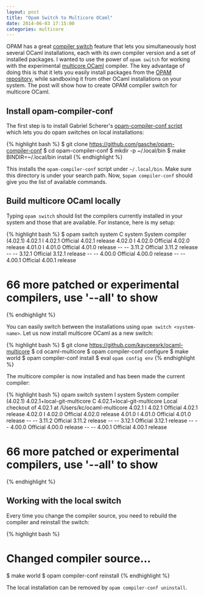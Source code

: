 ```yaml
---
layout: post
title: "Opam Switch to Multicore OCaml"
date: 2014-06-03 17:15:00
categories: multicore
---
```


OPAM has a great [compiler
switch](https://opam.ocaml.org/doc/Usage.html#opamswitch) feature that lets you
simultaneously host several OCaml installations, each with its own compiler
version and a set of installed packages. I wanted to use the power of `opam
switch` for working with the experimental [multicore
OCaml](https://github.com/kayceesrk/ocaml-multicore) compiler. The key
advantage of doing this is that it lets you easily install packages from the
[OPAM repository](http://opam.ocaml.org/), while sandboxing it from other OCaml
installations on your system. The post will show how to create OPAM compiler
switch for multicore OCaml.

## Install opam-compiler-conf

The first step is to install Gabriel Scherer's [opam-compiler-conf
script](https://github.com/gasche/opam-compiler-conf) which lets you do opam
switches on local installations:

{% highlight bash %}
$ git clone https://github.com/gasche/opam-compiler-conf
$ cd opam-compiler-conf
$ mkdir -p ~/.local/bin
$ make BINDIR=~/.local/bin install
{% endhighlight %}

This installs the `opam-compiler-conf` script under `~/.local/bin`. Make sure
this directory is under your search path. Now, `$opam compiler-conf` should
give you the list of available commands.

## Build multicore OCaml locally

Typing `opam switch` should list the compilers currently installed in your
system and those that are available. For instance, here is my setup:

{% highlight bash %}
$ opam switch
system  C system  System compiler (4.02.1)
4.02.1  I 4.02.1  Official 4.02.1 release
4.02.0  I 4.02.0  Official 4.02.0 release
4.01.0  I 4.01.0  Official 4.01.0 release
--     -- 3.11.2  Official 3.11.2 release
--     -- 3.12.1  Official 3.12.1 release
--     -- 4.00.0  Official 4.00.0 release
--     -- 4.00.1  Official 4.00.1 release
# 66 more patched or experimental compilers, use '--all' to show
{% endhighlight %}

You can easily switch between the installations using `opam switch
<system-name>`. Let us now install multicore OCaml as a new switch:

{% highlight bash %}
$ git clone https://github.com/kayceesrk/ocaml-multicore
$ cd ocaml-multicore
$ opam compiler-conf configure
$ make world
$ opam compiler-conf install
$ eval `opam config env`
{% endhighlight %}

The multicore compiler is now installed and has been made the current compiler:

{% highlight bash %}
opam switch
system                      I system                      System compiler (4.02.1)
4.02.1+local-git-multicore  C 4.02.1+local-git-multicore  Local checkout of 4.02.1 at /Users/kc/ocaml-multicore
4.02.1                      I 4.02.1                      Official 4.02.1 release
4.02.0                      I 4.02.0                      Official 4.02.0 release
4.01.0                      I 4.01.0                      Official 4.01.0 release
--                         -- 3.11.2                      Official 3.11.2 release
--                         -- 3.12.1                      Official 3.12.1 release
--                         -- 4.00.0                      Official 4.00.0 release
--                         -- 4.00.1                      Official 4.00.1 release
# 66 more patched or experimental compilers, use '--all' to show
{% endhighlight %}

## Working with the local switch

Every time you change the compiler source, you need to rebuild the compiler and
reinstall the switch:

{% highlight bash %}
# Changed compiler source...
$ make world
$ opam compiler-conf reinstall
{% endhighlight %}

The local installation can be removed by `opam compiler-conf uninstall`.
